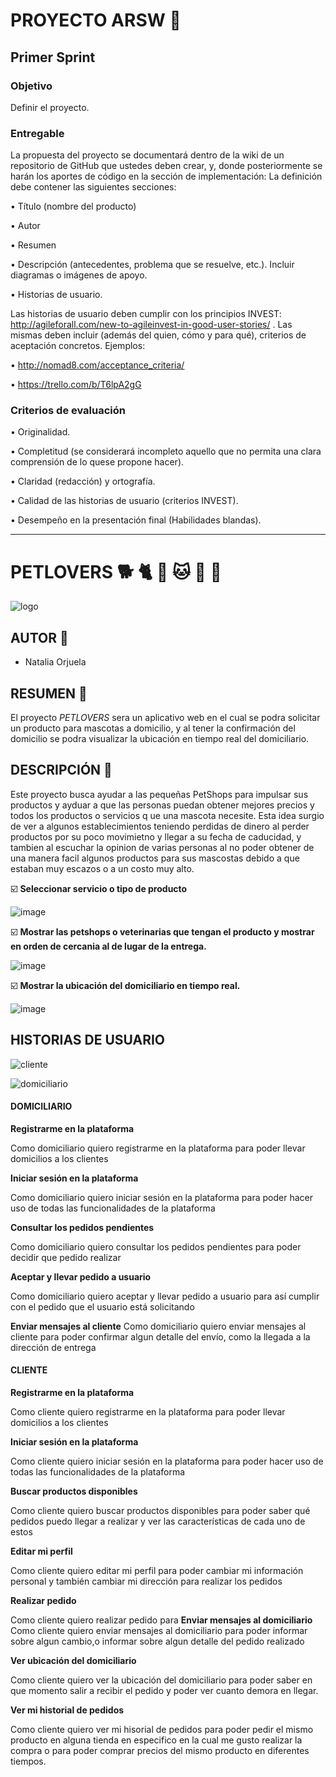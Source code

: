 #  PROYECTO ARSW :file_folder:
## Primer Sprint
### Objetivo
Definir el proyecto.
### Entregable
La propuesta del proyecto se documentará dentro de la wiki de un repositorio de GitHub que ustedes
deben crear, y, donde posteriormente se harán los aportes de código en la sección de implementación:
La definición debe contener las siguientes secciones:

• Título (nombre del producto)

• Autor

• Resumen

• Descripción (antecedentes, problema que se resuelve, etc.). Incluir diagramas o imágenes de apoyo.

• Historias de usuario.

Las historias de usuario deben cumplir con los principios INVEST: http://agileforall.com/new-to-agileinvest-in-good-user-stories/ .
Las mismas deben incluir (además del quien, cómo y para qué), criterios de aceptación concretos. 
Ejemplos:

• http://nomad8.com/acceptance_criteria/

• https://trello.com/b/T6lpA2gG

### Criterios de evaluación

• Originalidad. 

• Completitud (se considerará incompleto aquello que no permita una clara comprensión de lo quese propone hacer).

• Claridad (redacción) y ortografía.

• Calidad de las historias de usuario (criterios INVEST).

• Desempeño en la presentación final (Habilidades blandas).

________________________

# PETLOVERS :dog2: :cat2:  :dog: :cat: 	:rabbit: :hamster:

![logo](https://user-images.githubusercontent.com/54339107/173487365-1454c7be-4582-4f20-b474-69b268750f55.png)
  

## AUTOR :paw_prints:
* Natalia Orjuela 

## RESUMEN :paw_prints:
El proyecto *PETLOVERS* sera un aplicativo web en el cual se podra solicitar un producto para mascotas a domicilio, y al tener la confirmación del domicilio se 
podra visualizar la ubicación en tiempo real del domiciliario.

## DESCRIPCIÓN :paw_prints:
Este proyecto busca ayudar a las pequeñas PetShops para impulsar sus productos y ayduar a que las personas puedan obtener mejores precios y todos los productos o servicios q
ue una mascota necesite.
Esta idea surgio de ver a algunos establecimientos teniendo perdidas de dinero al perder productos por su poco movimietno y llegar a su fecha de caducidad, y tambien al escuchar 
la opinion de varias personas al no poder obtener de una manera facil algunos productos para sus mascostas debido a que estaban muy escazos o a un costo muy alto.

:ballot_box_with_check: **Seleccionar servicio o tipo de producto**

![image](https://user-images.githubusercontent.com/54339107/173489348-e954d30d-26dc-461b-a9ec-28255566b406.png)

 :ballot_box_with_check: **Mostrar las petshops o veterinarias que tengan el producto y mostrar en orden de cercania al de lugar de la entrega.**

![image](https://user-images.githubusercontent.com/54339107/173489421-bb5b1325-eadd-4fc4-9bf6-57caaf25ef3f.png)

 :ballot_box_with_check: **Mostrar la ubicación del domiciliario en tiempo real.**

![image](https://user-images.githubusercontent.com/54339107/173489174-71360ae9-5a67-419f-99ea-4b9e446aeefa.png)

## HISTORIAS DE USUARIO

![cliente](https://user-images.githubusercontent.com/54339107/173492101-f28a3a9d-5202-4426-b239-fa07a18e0679.png)

![domiciliario](https://user-images.githubusercontent.com/54339107/173492124-2f36f7b6-15ed-493d-b183-324d50f8984f.png)

#### DOMICILIARIO

**Registrarme en la plataforma**

Como domiciliario quiero registrarme en la plataforma para poder llevar domicilios a los clientes

**Iniciar sesión en la plataforma**

Como domiciliario quiero iniciar sesión en la plataforma para poder hacer uso de todas las funcionalidades de la plataforma

**Consultar los pedidos pendientes**

Como domiciliario quiero consultar los pedidos pendientes para poder decidir que pedido realizar 

**Aceptar y llevar pedido a usuario**

Como domiciliario quiero aceptar y llevar pedido a usuario para así cumplir con el pedido que el usuario está solicitando

**Enviar mensajes al cliente**
Como domiciliario quiero enviar mensajes al cliente para poder confirmar algun detalle del envío, como la llegada a la dirección de entrega

#### CLIENTE 

**Registrarme en la plataforma**

Como cliente quiero registrarme en la plataforma para poder llevar domicilios a los clientes

**Iniciar sesión en la plataforma**

Como cliente quiero iniciar sesión en la plataforma para poder hacer uso de todas las funcionalidades de la plataforma

**Buscar productos disponibles**

Como cliente quiero buscar productos disponibles para poder saber qué pedidos puedo llegar a realizar y ver las características de cada uno de estos

**Editar mi perfil**

Como cliente quiero editar mi perfil para poder cambiar mi información personal y también cambiar mi dirección para realizar los pedidos

**Realizar pedido**

Como cliente quiero realizar pedido para
**Enviar mensajes al domiciliario**
Como cliente quiero enviar mensajes al domiciliario para poder informar sobre algun cambio,o informar sobre algun detalle del pedido realizado

**Ver ubicación del domiciliario**

Como cliente quiero ver la ubicación del domiciliario para poder saber en que momento salir a recibir el pedido y poder ver cuanto demora en llegar.

**Ver mi historial de pedidos**

Como cliente quiero ver mi hisorial de pedidos para poder pedir el mismo producto en alguna tienda en especifico en la cual me gusto realizar la compra o para poder comprar 
precios del mismo producto en diferentes tiempos.

